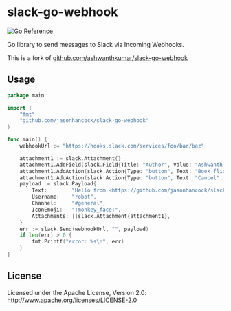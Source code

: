 # slack-go-webhook

[![Go Reference](https://pkg.go.dev/badge/github.com/jasonhancock/slack-go-webhook.svg)](https://pkg.go.dev/github.com/jasonhancock/slack-go-webhook)

Go library to send messages to Slack via Incoming Webhooks.

This is a fork of [github.com/ashwanthkumar/slack-go-webhook](github.com/ashwanthkumar/slack-go-webhook)

## Usage

```go
package main

import (
	"fmt"
	"github.com/jasonhancock/slack-go-webhook"
)

func main() {
	webhookUrl := "https://hooks.slack.com/services/foo/bar/baz"

	attachment1 := slack.Attachment{}
	attachment1.AddField(slack.Field{Title: "Author", Value: "Ashwanth Kumar"}).AddField(slack.Field{Title: "Status", Value: "Completed"})
	attachment1.AddAction(slack.Action{Type: "button", Text: "Book flights 🛫", Url: "https://flights.example.com/book/r123456", Style: "primary"})
	attachment1.AddAction(slack.Action{Type: "button", Text: "Cancel", Url: "https://flights.example.com/abandon/r123456", Style: "danger"})
	payload := slack.Payload{
		Text:        "Hello from <https://github.com/jasonhancock/slack-go-webhook|slack-go-webhook>, a Go-Lang library to send slack webhook messages.\n<https://golangschool.com/wp-content/uploads/golang-teach.jpg|golang-img>",
		Username:    "robot",
		Channel:     "#general",
		IconEmoji:   ":monkey_face:",
		Attachments: []slack.Attachment{attachment1},
	}
	err := slack.Send(webhookUrl, "", payload)
	if len(err) > 0 {
		fmt.Printf("error: %s\n", err)
	}
}
```

## License

Licensed under the Apache License, Version 2.0: http://www.apache.org/licenses/LICENSE-2.0
